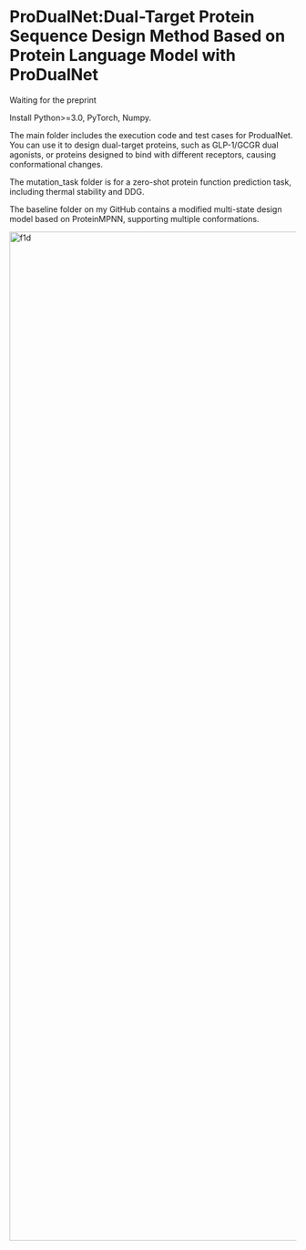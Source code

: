 # ProDualNet:Dual-Target Protein Sequence Design Method Based on Protein Language Model with ProDualNet

Waiting for the preprint 

Install Python>=3.0, PyTorch, Numpy.

The main folder includes the execution code and test cases for ProdualNet. You can use it to design dual-target proteins, such as GLP-1/GCGR dual agonists, or proteins designed to bind with different receptors, causing conformational changes. 

The mutation_task folder is for a zero-shot protein function prediction task, including thermal stability and DDG.

The baseline folder on my GitHub contains a modified multi-state design model based on ProteinMPNN, supporting multiple conformations.

<img width="1773" alt="f1d" src="https://github.com/user-attachments/assets/c74fca2a-3af3-430f-a866-24b0913beaf0" />
